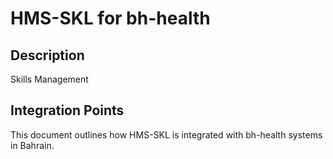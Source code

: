 # HMS-SKL for bh-health

## Description

Skills Management

## Integration Points

This document outlines how HMS-SKL is integrated with bh-health systems in Bahrain.
